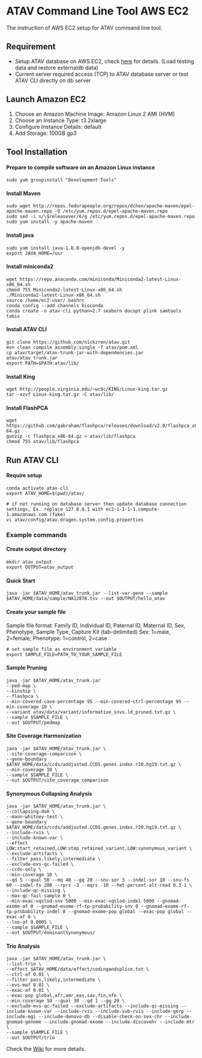 # ATAV Command Line Tool AWS EC2

The instruction of AWS EC2 setup for ATAV command line tool.

## Requirement
* Setup ATAV database on AWS EC2, check [here](https://github.com/nickzren/atav-database/tree/main/ec2) for details. (Load testing data and restore externaldb data)
* Current server required access (TCP) to ATAV database server or test ATAV CLI directly on db server

## Launch Amazon EC2

1. Choose an Amazon Machine Image: Amazon Linux 2 AMI (HVM)
2. Choose an Instance Type: t3.2xlarge
3. Configure Instance Details: default
4. Add Storage: 100GB gp3

## Tool Installation

#### Prepare to compile software on an Amazon Linux instance
```
sudo yum groupinstall "Development Tools"
```

#### Install Maven
```
sudo wget http://repos.fedorapeople.org/repos/dchen/apache-maven/epel-apache-maven.repo -O /etc/yum.repos.d/epel-apache-maven.repo
sudo sed -i s/\$releasever/6/g /etc/yum.repos.d/epel-apache-maven.repo
sudo yum install -y apache-maven
```

#### Install java 
```
sudo yum install java-1.8.0-openjdk-devel -y
export JAVA_HOME=/usr
```

#### Install miniconda2
```
wget https://repo.anaconda.com/miniconda/Miniconda2-latest-Linux-x86_64.sh
chmod 755 Miniconda2-latest-Linux-x86_64.sh
./Miniconda2-latest-Linux-x86_64.sh
source /home/ec2-user/.bashrc
conda config --add channels bioconda
conda create -n atav-cli python=2.7 seaborn docopt plink samtools tabix
```

#### Install ATAV CLI
```
git clone https://github.com/nickzren/atav.git
mvn clean compile assembly:single -f atav/pom.xml
cp atav/target/atav-trunk-jar-with-dependencies.jar atav/atav_trunk.jar
export PATH=$PATH:atav/lib/
```

#### Install King
```
wget http://people.virginia.edu/~wc9c/KING/Linux-king.tar.gz
tar -xzvf Linux-king.tar.gz -C atav/lib/
```

#### Install FlashPCA
```
wget https://github.com/gabraham/flashpca/releases/download/v2.0/flashpca_x86-64.gz
gunzip -c flashpca_x86-64.gz > atav/lib/flashpca
chmod 755 atav/lib/flashpca
```

## Run ATAV CLI

#### Require setup
```
conda activate atav-cli
export ATAV_HOME=$(pwd)/atav/

# if not running on database server then update database connection settings, Ex. replace 127.0.0.1 with ec2-1-1-1-1.compute-1.amazonaws.com (fake)
vi atav/config/atav.dragen.system.config.properties
```

### Example commands

#### Create output directory
```
mkdir atav_output
export OUTPUT=atav_output
```

#### Quick Start
```
java -jar $ATAV_HOME/atav_trunk.jar --list-var-geno --sample $ATAV_HOME/data/sample/NA12878.tsv --out $OUTPUT/hello_atav
```

#### Create your sample file
Sample file format: Family ID, Individual ID, Paternal ID, Maternal ID, Sex, Phenotype, Sample Type, Capture Kit (tab-delimited)
Sex: 1=male, 2=female; Phenotype: 1=control, 2=case
```
# set sample file as environment variable
export SAMPLE_FILE=PATH_TO_YOUR_SAMPLE_FILE
```

#### Sample Pruning
```
java -jar $ATAV_HOME/atav_trunk.jar
--ped-map \
--kinship \
--flashpca \
--min-covered-case-percentage 95 --min-covered-ctrl-percentage 95 --min-coverage 10 \
--variant atav/data/variant/informative_snvs.ld_pruned.txt.gz \
--sample $SAMPLE_FILE \
--out $OUTPUT/pedmap
```

#### Site Coverage Harmonization
```
java -jar $ATAV_HOME/atav_trunk.jar \
--site-coverage-comparison \
--gene-boundary $ATAV_HOME/data/ccds/addjusted.CCDS.genes.index.r20.hg19.txt.gz \
--min-coverage 10 \
--sample $SAMPLE_FILE \
--out $OUTPUT/site_coverage_comparison
```

#### Synonymous Collapsing Analysis
```
java -jar $ATAV_HOME/atav_trunk.jar \
--collapsing-dom \
--mann-whitney-test \
--gene-boundary $ATAV_HOME/data/ccds/addjusted.CCDS.genes.index.r20.hg19.txt.gz \
--include-rvis \
--include-known-var \
--effect LOW:start_retained,LOW:stop_retained_variant,LOW:synonymous_variant \
--exclude-artifacts \
--filter pass,likely,intermediate \
--exclude-evs-qc-failed \
--ccds-only \
--min-coverage 10 \
--qd 5 --qual 50 --mq 40 --gq 20 --snv-sor 3 --indel-sor 10 --snv-fs 60 --indel-fs 200 --rprs -3 --mqrs -10 --het-percent-alt-read 0.3-1 \
--include-qc-missing \
--max-qc-fail-sample 0 \
--min-exac-vqslod-snv 5000 --min-exac-vqslod-indel 5000 --gnomad-exome-af 0 --gnomad-exome-rf-tp-probability-snv 0 --gnomad-exome-rf-tp-probability-indel 0 --gnomad-exome-pop global --exac-pop global --exac-af 0 \
--loo-af 0.0005 \
--sample $SAMPLE_FILE \
--out $OUTPUT/dominantSynonymous/ 
```

#### Trio Analysis
```
java -jar $ATAV_HOME/atav_trunk.jar \
--list-trio \
--effect $ATAV_HOME/data/effect/codingandsplice.txt \
--ctrl-af 0.01 \
--filter pass,likely,intermediate \
--evs-maf 0.01 \
--exac-af 0.01 \
--exac-pop global,afr,amr,eas,sas,fin,nfe \
--min-coverage 10 --qual 30 --qd 1 --gq 20 \
--exclude-evs-qc-failed --exclude-artifacts --include-qc-missing --include-known-var --include-rvis --include-sub-rvis --include-gerp --include-mgi --include-denovo-db --disable-check-on-sex-chr --include-gnomad-genome --include-gnomad-exome --include-discovehr --include-mtr \
--sample $SAMPLE_FILE \
--out $OUTPUT/trio
```

Check the [Wiki](http://redmine.igm.cumc.columbia.edu/projects/atav/wiki) for more details.
